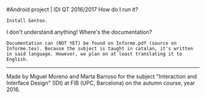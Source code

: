 #Android project | IDI QT 2016/2017
How do I run it?

	Install Gentoo.

I don't understand anything! Where's the documentation?

	Documentation can (NOT YET) be found on Informe.pdf (source on Informe.tex). Because the subject is taught in catalan, it's written in said language. However, we plan on at least translating it to English.
	
--------------------------------------------------------------------------

Made by Miguel Moreno and Marta Barroso for the subject "Interaction and Interface Design" (IDI) at FIB (UPC, Barcelona) on the autumn course, year 2016.
